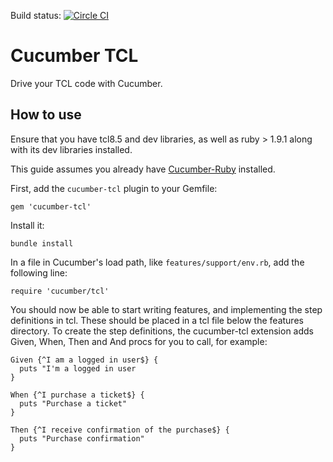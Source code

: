 Build status: [![Circle CI](https://circleci.com/gh/cucumber/cucumber-ruby-tcl/tree/master.svg?style=svg)](https://circleci.com/gh/cucumber/cucumber-ruby-tcl/tree/master)

Cucumber TCL
============

Drive your TCL code with Cucumber.

How to use
----------

Ensure that you have tcl8.5 and dev libraries, as well as ruby > 1.9.1 along with its dev libraries installed.

This guide assumes you already have [Cucumber-Ruby](https://github.com/cucumber/cucumber) installed.

First, add the `cucumber-tcl` plugin to your Gemfile:

    gem 'cucumber-tcl'

Install it:

    bundle install

In a file in Cucumber's load path, like `features/support/env.rb`, add the following line:

    require 'cucumber/tcl'

You should now be able to start writing features, and implementing the step definitions in tcl. These should be placed in a tcl file below the features directory. To create the step definitions, the cucumber-tcl extension adds Given, When, Then and And procs for you to call, for example:

    Given {^I am a logged in user$} {
      puts "I'm a logged in user
    }

    When {^I purchase a ticket$} {
      puts "Purchase a ticket"
    }

    Then {^I receive confirmation of the purchase$} {
      puts "Purchase confirmation"
    }

